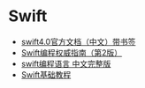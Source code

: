 # Swift


* <a href="https://sn9.us/file/632278-418628670" title="swift4.0官方文档">swift4.0官方文档（中文）带书签</a>
* <a href="https://sn9.us/file/632278-418628568" title="Swift编程权威指南（第2版）" target="_blank">Swift编程权威指南（第2版）</a>
* <a href="https://sn9.us/file/632278-418628658" title="swift编程语言 中文完整版" target="_blank">swift编程语言 中文完整版</a>
* <a href="https://sn9.us/file/632278-418628565" title="Swift基础教程" target="_blank">Swift基础教程</a>
